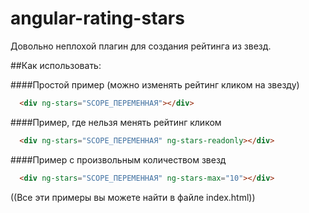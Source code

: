 # angular-rating-stars
Довольно неплохой плагин для создания рейтинга из звезд.

##Как использовать:

####Простой пример (можно изменять рейтинг кликом на звезду)
```html
  <div ng-stars="SCOPE_ПЕРЕМЕННАЯ"></div>
```

####Пример, где нельзя менять рейтинг кликом
```html
  <div ng-stars="SCOPE_ПЕРЕМЕННАЯ" ng-stars-readonly></div>
```

####Пример с произвольным количеством звезд
```html
  <div ng-stars="SCOPE_ПЕРЕМЕННАЯ" ng-stars-max="10"></div>
```


((Все эти примеры вы можете найти в файле index.html))
